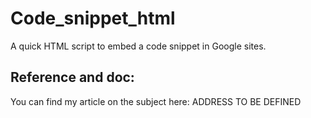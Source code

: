 # Code_snippet_html
A quick HTML script to embed a code snippet in Google sites.

## Reference and doc:
You can find my article on the subject here: ADDRESS TO BE DEFINED

